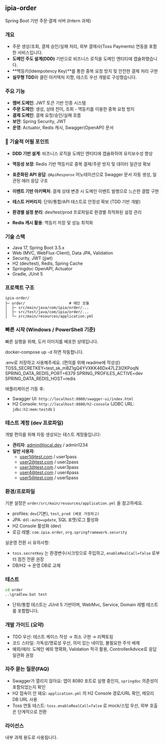 ## ipia-order
Spring Boot 기반 주문·결제 서버 (Intern 과제)

### 개요
- 주문 생성/조회, 결제 승인/실패 처리, 외부 결제사(Toss Payments) 연동을 포함한 서비스입니다.
- **도메인 주도 설계(DDD)** 기반으로 비즈니스 로직을 도메인 엔티티에 캡슐화했습니다.
- **멱등키(Idempotency Key)**를 통한 중복 요청 방지 및 안전한 결제 처리 구현
- **실무형 TDD**와 클린 아키텍처 지향, 테스트 우선 개발로 구성했습니다.


### 주요 기능
- **멤버 도메인**: JWT 토큰 기반 인증 시스템
- **주문 도메인**: 생성, 상태 전이, 조회 - 멱등키를 이용한 중복 요청 방지
- **결제 도메인**: 결제 요청/승인/실패 흐름
- **보안**: Spring Security, JWT
- **운영**: Actuator, Redis 캐시, Swagger(OpenAPI) 문서

### 🚀 기술적 어필 포인트
- **DDD 기반 설계**: 비즈니스 로직을 도메인 엔티티에 캡슐화하여 유지보수성 향상
- **멱등성 보장**: Redis 기반 멱등키로 중복 결제/주문 방지 및 데이터 일관성 확보

- **표준화된 API 응답**: `@ApiResponse` 어노테이션으로 Swagger 문서 자동 생성, 일관된 에러 응답 구조
- **이벤트 기반 아키텍처**: 결제 상태 변경 시 도메인 이벤트 발행으로 느슨한 결합 구현
- **테스트 커버리지**: 단위/통합/API 테스트로 안정성 확보 (TDD 기반 개발)
- **환경별 설정 분리**: dev/test/prod 프로파일로 환경별 최적화된 설정 관리
- **Redis 캐시 활용**: 멱등키 저장 및 성능 최적화

### 기술 스택
- Java 17, Spring Boot 3.5.x
- Web (MVC, WebFlux-Client), Data JPA, Validation
- Security, JWT (jjwt)
- H2 (dev/test), Redis, Spring Cache
- Springdoc OpenAPI, Actuator
- Gradle, JUnit 5

### 프로젝트 구조
```
ipia-order/
├─ order/                    # 메인 모듈
│  ├─ src/main/java/com/ipia/order/...   
│  ├─ src/test/java/com/ipia/order/...   
│  └─ src/main/resources/application.yml  

```

### 빠른 시작 (Windows / PowerShell 기준)

빠른 실행을 위해, 도커 이미지를 배포한 상태입니다.

docker-compose up -d 하면 작동합니다.

.env로 저장하고 사용해주세요. (편의를 위해 readme에 작성성)
TOSS_SECRETKEY=test_sk_mBZ1gQ4YVXKK46Dx47LZ3l2KPoqN
SPRING_DATA_REDIS_PORT=6379
SPRING_PROFILES_ACTIVE=dev
SPRING_DATA_REDIS_HOST=redis



애플리케이션 기동 후:
- Swagger UI: `http://localhost:8080/swagger-ui/index.html`
- H2 Console: `http://localhost:8080/h2-console` (JDBC URL: `jdbc:h2:mem:testdb` )

### 테스트 계정 (dev 프로파일)
개발 편의를 위해 자동 생성되는 테스트 계정들입니다:
- **관리자**: admin@local.dev / admin1234
- **일반 사용자**: 
  - user1@test.com / user1pass
  - user2@test.com / user2pass
  - user3@test.com / user3pass
  - user4@test.com / user4pass
  - user5@test.com / user5pass

### 환경/프로파일
기본 설정은 `order/src/main/resources/application.yml` 을 참고하세요.
- profiles: `dev`(기본), `test`, `prod (배포 가정하고)`
- JPA: `ddl-auto=update`, SQL 포맷/로그 활성화
- H2 Console 활성화 (dev)
- 로깅 레벨: `com.ipia.order`, `org.springframework.security`


실운영 전환 시 유의사항:
- `toss.secretKey` 는 환경변수/시크릿으로 주입하고, `enableRealCall=false` 로부터 점진 전환 권장
- DB/H2 → 운영 DB로 교체

### 테스트
```bash
cd order
..\gradlew.bat test
```
- 단위/통합 테스트는 JUnit 5 기반이며, WebMvc, Service, Domain 레벨 테스트를 포함합니다.


### 개발 가이드 (요약)
- TDD 우선: 테스트 케이스 작성 → 최소 구현 → 리팩토링
- 코드 스타일: 가독성/명료성 우선, 의미 있는 네이밍, 불필요한 주석 배제
- 예외/에러: 도메인 예외 명확화, Validation 적극 활용, ControllerAdvice로 응답 일관화 권장

### 자주 묻는 질문(FAQ)
- Swagger가 열리지 않아요: 앱이 8080 포트로 실행 중인지, `springdoc` 의존성이 포함되었는지 확인
- H2 접속이 안 돼요: `application.yml` 의 H2 Console 경로/URL 확인, 메모리 DB URL 사용
- Toss 연동 테스트: `toss.enableRealCall=false` 로 mock/스텁 우선, 외부 호출은 단계적으로 전환

### 라이선스
내부 과제 용도로 사용됩니다.
